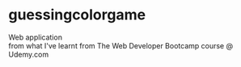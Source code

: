 # guessingcolorgame
Web application<br />
from what I've learnt from The Web Developer Bootcamp course @ Udemy.com <br />
